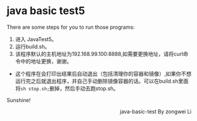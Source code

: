 # java basic test5
There are some steps for you to run those programs:
1. 进入 JavaTest5。
2. 运行build.sh。
3. 该程序默认的主机地址为192.168.99.100:8888,如需要更换地址，请将curl命令中的地址更换，谢谢。


* 这个程序在会打印出结果后自动退出（包括清理你的容器和镜像）,如果你不想运行完之后就退出程序，并自己手动删除镜像容器的话。可以在build.sh里面将`sh stop.sh;`删掉，然后手动去跑stop.sh。


Sunshine!
<p align="right">java-basic-test By zongwei Li</p>
